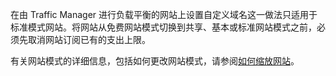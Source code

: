在由 Traffic Manager 进行负载平衡的网站上设置自定义域名这一做法只适用于标准模式网站。将网站从免费网站模式切换到共享、基本或标准网站模式之前，必须先取消网站订阅已有的支出上限。 

有关网站模式的详细信息，包括如何更改网站模式，请参阅[如何缩放网站](/zh-cn/documentation/articles/web-sites-scale)。<!--HONumber=41-->
